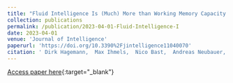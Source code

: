 ```yaml
---
title: "Fluid Intelligence Is (Much) More than Working Memory Capacity: An Experimental Analysis"
collection: publications
permalink: /publication/2023-04-01-Fluid-Intelligence-I
date: 2023-04-01
venue: 'Journal of Intelligence'
paperurl: 'https://doi.org/10.3390%2Fjintelligence11040070'
citation: ' Dirk Hagemann,  Max Ihmels,  Nico Bast,  Andreas Neubauer,  Andrea Schankin,  Anna-Lena Schubert, &quot;Fluid Intelligence Is (Much) More than Working Memory Capacity: An Experimental Analysis.&quot; Journal of Intelligence, 2023.'
---
```

[Access paper here](https://doi.org/10.3390%2Fjintelligence11040070){:target="_blank"}
